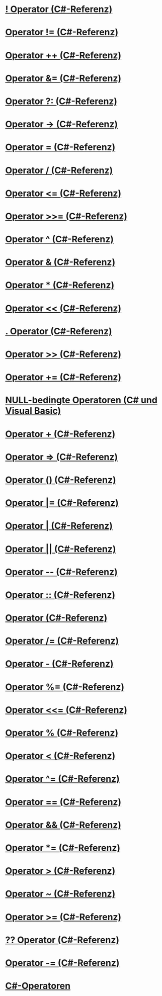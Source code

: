 # [! Operator (C#-Referenz)](logical-negation-operator.md)
# [Operator != (C#-Referenz)](not-equal-operator.md)
# [Operator ++ (C#-Referenz)](increment-operator.md)
# [Operator &= (C#-Referenz)](and-assignment-operator.md)
# [Operator ?: (C#-Referenz)](conditional-operator.md)
# [Operator -> (C#-Referenz)](dereference-operator.md)
# [Operator = (C#-Referenz)](assignment-operator.md)
# [Operator / (C#-Referenz)](division-operator.md)
# [Operator <= (C#-Referenz)](less-than-equal-operator.md)
# [Operator >>= (C#-Referenz)](right-shift-assignment-operator.md)
# [Operator ^ (C#-Referenz)](xor-operator.md)
# [Operator & (C#-Referenz)](and-operator.md)
# [Operator * (C#-Referenz)](multiplication-operator.md)
# [Operator << (C#-Referenz)](left-shift-operator.md)
# [. Operator (C#-Referenz)](member-access-operator.md)
# [Operator >> (C#-Referenz)](right-shift-operator.md)
# [Operator += (C#-Referenz)](addition-assignment-operator.md)
# [NULL-bedingte Operatoren (C# und Visual Basic)](null-conditional-operators.md)
# [Operator + (C#-Referenz)](addition-operator.md)
# [Operator => (C#-Referenz)](lambda-operator.md)
# [Operator () (C#-Referenz)](invocation-operator.md)
# [Operator |= (C#-Referenz)](or-assignment-operator.md)
# [Operator | (C#-Referenz)](or-operator.md)
# [Operator || (C#-Referenz)](conditional-or-operator.md)
# [Operator -- (C#-Referenz)](decrement-operator.md)
# [Operator :: (C#-Referenz)](namespace-alias-qualifer.md)
# [Operator (C#-Referenz)](index-operator.md)
# [Operator /= (C#-Referenz)](subtraction-assignment-operator.md)
# [Operator - (C#-Referenz)](subtraction-operator.md)
# [Operator %= (C#-Referenz)](modulus-assignment-operator.md)
# [Operator <<= (C#-Referenz)](left-shift-assignment-operator.md)
# [Operator % (C#-Referenz)](modulus-operator.md)
# [Operator < (C#-Referenz)](less-than-operator.md)
# [Operator ^= (C#-Referenz)](xor-assignment-operator.md)
# [Operator == (C#-Referenz)](equality-comparison-operator.md)
# [Operator && (C#-Referenz)](conditional-and-operator.md)
# [Operator *= (C#-Referenz)](multiplication-assignment-operator.md)
# [Operator > (C#-Referenz)](greater-than-operator.md)
# [Operator ~ (C#-Referenz)](bitwise-complement-operator.md)
# [Operator >= (C#-Referenz)](greater-than-equal-operator.md)
# [?? Operator (C#-Referenz)](null-conditional-operator.md)
# [Operator -= (C#-Referenz)](subtraction-assignment-operator-1.md)
# [C#-Operatoren](index.md)
